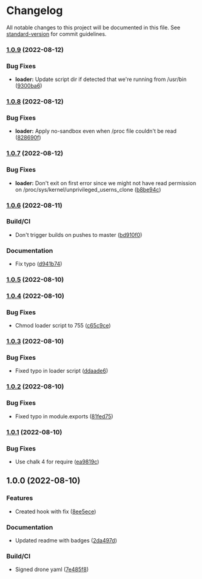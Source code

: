 # Changelog

All notable changes to this project will be documented in this file. See [standard-version](https://github.com/conventional-changelog/standard-version) for commit guidelines.

### [1.0.9](https://github.com/gergof/electron-builder-sandbox-fix/compare/v1.0.8...v1.0.9) (2022-08-12)


### Bug Fixes

* **loader:** Update script dir if detected that we're running from /usr/bin ([9300ba6](https://github.com/gergof/electron-builder-sandbox-fix/commit/9300ba6e99ecaa601b8c3c34979e2cd89265ca7a))

### [1.0.8](https://github.com/gergof/electron-builder-sandbox-fix/compare/v1.0.7...v1.0.8) (2022-08-12)


### Bug Fixes

* **loader:** Apply no-sandbox even when /proc file couldn't be read ([828690f](https://github.com/gergof/electron-builder-sandbox-fix/commit/828690fa8c8ad88f7dc5317ea9b351677833d982))

### [1.0.7](https://github.com/gergof/electron-builder-sandbox-fix/compare/v1.0.6...v1.0.7) (2022-08-12)


### Bug Fixes

* **loader:** Don't exit on first error since we might not have read permission on /proc/sys/kernel/unprivileged_userns_clone ([b8be94c](https://github.com/gergof/electron-builder-sandbox-fix/commit/b8be94cdca5db74deb19436501643005d0535d58))

### [1.0.6](https://github.com/gergof/electron-builder-sandbox-fix/compare/v1.0.5...v1.0.6) (2022-08-11)


### Build/CI

* Don't trigger builds on pushes to master ([bd910f0](https://github.com/gergof/electron-builder-sandbox-fix/commit/bd910f012fd420a322dd582a7e6c2b28eb006553))


### Documentation

* Fix typo ([d941b74](https://github.com/gergof/electron-builder-sandbox-fix/commit/d941b745433edea42de532a669530ca39a44b323))

### [1.0.5](https://github.com/gergof/electron-builder-sandbox-fix/compare/v1.0.4...v1.0.5) (2022-08-10)

### [1.0.4](https://github.com/gergof/electron-builder-sandbox-fix/compare/v1.0.3...v1.0.4) (2022-08-10)


### Bug Fixes

* Chmod loader script to 755 ([c65c9ce](https://github.com/gergof/electron-builder-sandbox-fix/commit/c65c9cee5df62638c494f9ebcde453895f6ff982))

### [1.0.3](https://github.com/gergof/electron-builder-sandbox-fix/compare/v1.0.2...v1.0.3) (2022-08-10)


### Bug Fixes

* Fixed typo in loader script ([ddaade6](https://github.com/gergof/electron-builder-sandbox-fix/commit/ddaade6bc6d29938847578cba1d22c4fcc6d9ab8))

### [1.0.2](https://github.com/gergof/electron-builder-sandbox-fix/compare/v1.0.1...v1.0.2) (2022-08-10)


### Bug Fixes

* Fixed typo in module.exports ([81fed75](https://github.com/gergof/electron-builder-sandbox-fix/commit/81fed758749a0270e916710fb9df3012994599f5))

### [1.0.1](https://github.com/gergof/electron-builder-sandbox-fix/compare/v1.0.0...v1.0.1) (2022-08-10)


### Bug Fixes

* Use chalk 4 for require ([ea9819c](https://github.com/gergof/electron-builder-sandbox-fix/commit/ea9819c42242b4e10fd4b3f7823c36fec6fe7daa))

## 1.0.0 (2022-08-10)


### Features

* Created hook with fix ([8ee5ece](https://github.com/gergof/electron-builder-sandbox-fix/commit/8ee5ece5b58dc57e5fb44896bb6350837bfbd9bf))


### Documentation

* Updated readme with badges ([2da497d](https://github.com/gergof/electron-builder-sandbox-fix/commit/2da497dcd85afb03ee28294f5d3cfed3b6548ad3))


### Build/CI

* Signed drone yaml ([7e485f8](https://github.com/gergof/electron-builder-sandbox-fix/commit/7e485f8665bc83be66b510c5fba5347f345ace6f))
